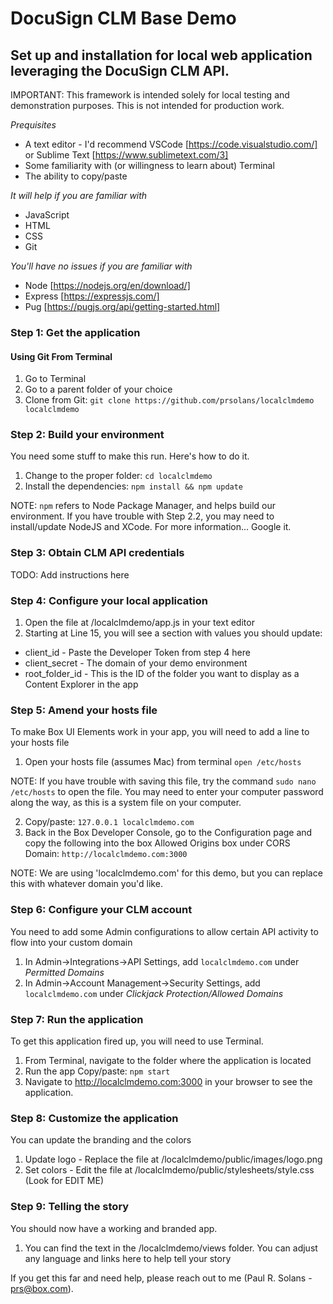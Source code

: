 # DocuSign CLM Base Demo
## Set up and installation for local web application leveraging the DocuSign CLM API.

IMPORTANT: This framework is intended solely for local testing and demonstration purposes. This is not intended for production work.

*Prequisites*
* A text editor - I'd recommend VSCode [https://code.visualstudio.com/] or Sublime Text [https://www.sublimetext.com/3]
* Some familiarity with (or willingness to learn about) Terminal
* The ability to copy/paste

*It will help if you are familiar with*
* JavaScript
* HTML
* CSS
* Git

*You'll have no issues if you are familiar with*
* Node [https://nodejs.org/en/download/]
* Express [https://expressjs.com/]
* Pug [https://pugjs.org/api/getting-started.html]

### Step 1: Get the application

#### Using Git From Terminal ####
1. Go to Terminal
2. Go to a parent folder of your choice
3. Clone from Git: `git clone https://github.com/prsolans/localclmdemo localclmdemo`

### Step 2: Build your environment
You need some stuff to make this run. Here's how to do it.
1. Change to the proper folder: `cd localclmdemo`
2. Install the dependencies: `npm install && npm update`

NOTE: `npm` refers to Node Package Manager, and helps build our environment. If you have trouble with Step 2.2, you may need to install/update NodeJS and XCode. For more information... Google it.

### Step 3: Obtain CLM API credentials
TODO: Add instructions here


### Step 4: Configure your local application

1. Open the file at /localclmdemo/app.js in your text editor
2. Starting at Line 15, you will see a section with values you should update:
* client_id - Paste the Developer Token from step 4 here
* client_secret - The domain of your demo environment
* root_folder_id - This is the ID of the folder you want to display as a Content Explorer in the app

### Step 5: Amend your hosts file
To make Box UI Elements work in your app, you will need to add a line to your hosts file
1. Open your hosts file (assumes Mac) from terminal `open /etc/hosts`

NOTE: If you have trouble with saving this file, try the command `sudo nano /etc/hosts` to open the file. You may need to enter your computer password along the way, as this is a system file on your computer.

2. Copy/paste: `127.0.0.1 localclmdemo.com`
3. Back in the Box Developer Console, go to the Configuration page and copy the following into the box Allowed Origins box under CORS Domain: `http://localclmdemo.com:3000`

NOTE: We are using 'localclmdemo.com' for this demo, but you can replace this with whatever domain you'd like.

### Step 6: Configure your CLM account
You need to add some Admin configurations to allow certain API activity to flow into your custom domain
1. In Admin->Integrations->API Settings, add `localclmdemo.com` under *Permitted Domains*
2. In Admin->Account Management->Security Settings, add `localclmdemo.com` under *Clickjack Protection/Allowed Domains*

### Step 7: Run the application
To get this application fired up, you will need to use Terminal.
1. From Terminal, navigate to the folder where the application is located
2. Run the app
      Copy/paste: `npm start`
3. Navigate to http://localclmdemo.com:3000 in your browser to see the application.

### Step 8: Customize the application
You can update the branding and the colors
1. Update logo - Replace the file at /localclmdemo/public/images/logo.png
2. Set colors - Edit the file at /localclmdemo/public/stylesheets/style.css (Look for EDIT ME)

### Step 9: Telling the story
You should now have a working and branded app.
1. You can find the text in the /localclmdemo/views folder. You can adjust any language and links here to help tell your story

If you get this far and need help, please reach out to me (Paul R. Solans - prs@box.com).
